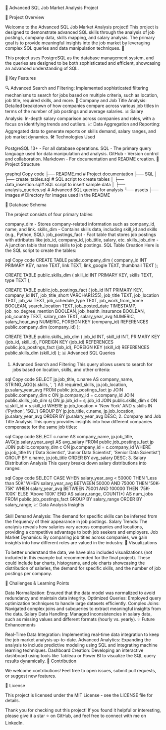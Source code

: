 💼 Advanced SQL Job Market Analysis Project

🎯 Project Overview

Welcome to the Advanced SQL Job Market Analysis project! This project is designed to demonstrate advanced SQL skills through the analysis of job postings, company data, skills mapping, and salary analysis. The primary goal is to provide meaningful insights into the job market by leveraging complex SQL queries and data manipulation techniques. 🌟

This project uses PostgreSQL as the database management system, and the queries are designed to be both sophisticated and efficient, showcasing an advanced understanding of SQL.

🚀 Key Features

🔍 Advanced Search and Filtering:
Implemented sophisticated filtering mechanisms to search for jobs based on multiple criteria, such as location, job title, required skills, and more.
💼 Company and Job Title Analysis:
Detailed breakdown of how companies compare across various job titles in terms of the number of job postings and average salaries.
📊 Salary Analysis:
In-depth salary comparison across companies and roles, with a focus on identifying trends and outliers.
📈 Data Aggregation and Reporting:
Aggregated data to generate reports on skills demand, salary ranges, and job market dynamics.
🛠️ Technologies Used

PostgreSQL 13+ - For all database operations.
SQL - The primary query language used for data manipulation and analysis.
GitHub - Version control and collaboration.
Markdown - For documentation and README creation.
📂 Project Structure

graphql
Copy code
├── README.md             # Project documentation
├── SQL
│   ├── create_tables.sql # SQL script to create tables
│   ├── data_insertion.sql# SQL script to insert sample data
│   ├── analysis_queries.sql # Advanced SQL queries for analysis
└── assets
    ├── images            # Directory for images used in the README
    
🔧 Database Schema

The project consists of four primary tables:

company_dim - Stores company-related information such as company_id, name, and link.
skills_dim - Contains skills data, including skill_id and skills (e.g., Python, SQL).
job_postings_fact - Fact table that stores job postings with attributes like job_id, company_id, job_title, salary, etc.
skills_job_dim - A junction table that maps skills to job postings.
SQL Table Creation
Here is the SQL script to create the tables:

sql
Copy code
CREATE TABLE public.company_dim
(
    company_id INT PRIMARY KEY,
    name TEXT,
    link TEXT,
    link_google TEXT,
    thumbnail TEXT
);

CREATE TABLE public.skills_dim
(
    skill_id INT PRIMARY KEY,
    skills TEXT,
    type TEXT
);

CREATE TABLE public.job_postings_fact
(
    job_id INT PRIMARY KEY,
    company_id INT,
    job_title_short VARCHAR(255),
    job_title TEXT,
    job_location TEXT,
    job_via TEXT,
    job_schedule_type TEXT,
    job_work_from_home BOOLEAN,
    search_location TEXT,
    job_posted_date TIMESTAMP,
    job_no_degree_mention BOOLEAN,
    job_health_insurance BOOLEAN,
    job_country TEXT,
    salary_rate TEXT,
    salary_year_avg NUMERIC,
    salary_hour_avg NUMERIC,
    FOREIGN KEY (company_id) REFERENCES public.company_dim (company_id)
);

CREATE TABLE public.skills_job_dim
(
    job_id INT,
    skill_id INT,
    PRIMARY KEY (job_id, skill_id),
    FOREIGN KEY (job_id) REFERENCES public.job_postings_fact (job_id),
    FOREIGN KEY (skill_id) REFERENCES public.skills_dim (skill_id)
);
📊 Advanced SQL Queries

1. Advanced Search and Filtering
This query allows users to search for jobs based on location, skills, and other criteria:

sql
Copy code
SELECT 
    jp.job_title, 
    c.name AS company_name, 
    STRING_AGG(s.skills, ', ') AS required_skills, 
    jp.job_location,
    jp.salary_year_avg
FROM 
    public.job_postings_fact jp
JOIN 
    public.company_dim c ON jp.company_id = c.company_id
JOIN 
    public.skills_job_dim sj ON jp.job_id = sj.job_id
JOIN 
    public.skills_dim s ON sj.skill_id = s.skill_id
WHERE 
    jp.job_location = 'New York' 
    AND s.skills IN ('Python', 'SQL')
GROUP BY 
    jp.job_title, c.name, jp.job_location, jp.salary_year_avg
ORDER BY 
    jp.salary_year_avg DESC;
2. Company and Job Title Analysis
This query provides insights into how different companies compensate for the same job titles:

sql
Copy code
SELECT 
    c.name AS company_name,
    jp.job_title,
    AVG(jp.salary_year_avg) AS avg_salary
FROM 
    public.job_postings_fact jp
JOIN 
    public.company_dim c ON jp.company_id = c.company_id
WHERE 
    jp.job_title IN ('Data Scientist', 'Junior Data Scientist', 'Senior Data Scientist')
GROUP BY 
    c.name, jp.job_title
ORDER BY 
    avg_salary DESC;
3. Salary Distribution Analysis
This query breaks down salary distributions into ranges:

sql
Copy code
SELECT 
    CASE
        WHEN salary_year_avg < 50000 THEN 'Less than 50K'
        WHEN salary_year_avg BETWEEN 50000 AND 75000 THEN '50K-75K'
        WHEN salary_year_avg BETWEEN 75001 AND 100000 THEN '75K-100K'
        ELSE 'Above 100K'
    END AS salary_range,
    COUNT(*) AS num_jobs
FROM 
    public.job_postings_fact
GROUP BY 
    salary_range
ORDER BY 
    salary_range;
📈 Data Analysis Insights

Skill Demand Analysis: The demand for specific skills can be inferred from the frequency of their appearance in job postings.
Salary Trends: The analysis reveals how salaries vary across companies and locations, providing a competitive advantage to both job seekers and employers.
Job Market Dynamics: By comparing job titles across companies, we gain insights into how different roles are valued in the industry.
🎨 Visualizations

To better understand the data, we have also included visualizations (not included in this example but recommended for the final project). These could include bar charts, histograms, and pie charts showcasing the distribution of salaries, the demand for specific skills, and the number of job postings per company.

🧠 Challenges & Learning Points

Data Normalization: Ensured that the data model was normalized to avoid redundancy and maintain data integrity.
Optimized Queries: Employed query optimization techniques to handle large datasets efficiently.
Complex Joins: Navigated complex joins and subqueries to extract meaningful insights from the data.
Salary Data Handling: Managed inconsistencies in salary data, such as missing values and different formats (hourly vs. yearly).
💡 Future Enhancements

Real-Time Data Integration: Implementing real-time data integration to keep the job market analysis up-to-date.
Advanced Analytics: Expanding the analysis to include predictive modeling using SQL and integrating machine learning techniques.
Dashboard Creation: Developing an interactive dashboard using tools like Tableau or Power BI to visualize the SQL query results dynamically.
🤝 Contribution

We welcome contributions! Feel free to open issues, submit pull requests, or suggest new features.

📄 License

This project is licensed under the MIT License - see the LICENSE file for details.

Thank you for checking out this project! If you found it helpful or interesting, please give it a star ⭐ on GitHub, and feel free to connect with me on LinkedIn.

